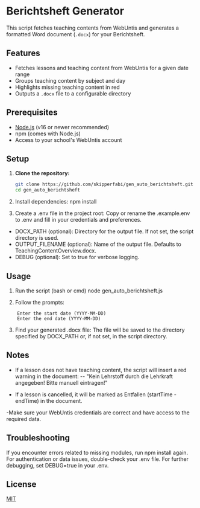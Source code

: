 # Berichtsheft Generator

This script fetches teaching contents from WebUntis and generates a formatted Word document (`.docx`) for your Berichtsheft.

## Features

- Fetches lessons and teaching content from WebUntis for a given date range
- Groups teaching content by subject and day
- Highlights missing teaching content in red
- Outputs a `.docx` file to a configurable directory

## Prerequisites

- [Node.js](https://nodejs.org/) (v16 or newer recommended)
- npm (comes with Node.js)
- Access to your school's WebUntis account

## Setup

1. **Clone the repository:**
   ```bash
   git clone https://github.com/skipperfabi/gen_auto_berichtsheft.git
   cd gen_auto_berichtsheft
   ```

2. Install dependencies:
npm install

3. Create a .env file in the project root:
Copy or rename the .example.env to .env and fill in your credentials and preferences.

- DOCX_PATH (optional): Directory for the output file. If not set, the script directory is used.
- OUTPUT_FILENAME (optional): Name of the output file. Defaults to TeachingContentOverview.docx.
- DEBUG (optional): Set to true for verbose logging.

## Usage
1. Run the script (bash or cmd)
node gen_auto_berichtsheft.js

2. Follow the prompts:
```javscript
    Enter the start date (YYYY-MM-DD)
    Enter the end date (YYYY-MM-DD)
```

3. Find your generated .docx file:
The file will be saved to the directory specified by DOCX_PATH or, if not set, in the script directory.

## Notes
- If a lesson does not have teaching content, the script will insert a red warning in the document:
-- "Kein Lehrstoff durch die Lehrkraft angegeben! Bitte manuell eintragen!"

- If a lesson is cancelled, it will be marked as Entfallen (startTime - endTime) in the document.

-Make sure your WebUntis credentials are correct and have access to the required data.

## Troubleshooting
If you encounter errors related to missing modules, run npm install again.
For authentication or data issues, double-check your .env file.
For further debugging, set DEBUG=true in your .env.

## License
[MIT](https://choosealicense.com/licenses/mit/)